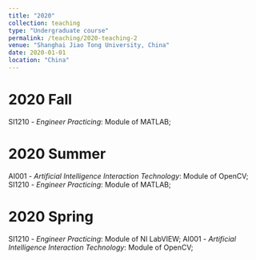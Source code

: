 ```yaml
---
title: "2020"
collection: teaching
type: "Undergraduate course"
permalink: /teaching/2020-teaching-2
venue: "Shanghai Jiao Tong University, China"
date: 2020-01-01
location: "China"
---
```


# 2020 Fall
SI1210 - *Engineer Practicing*: Module of MATLAB;

# 2020 Summer
AI001 - *Artificial Intelligence Interaction Technology*: Module of OpenCV;
SI1210 - *Engineer Practicing*: Module of MATLAB;

# 2020 Spring
SI1210 - *Engineer Practicing*: Module of NI LabVIEW;
AI001 - *Artificial Intelligence Interaction Technology*: Module of OpenCV;

